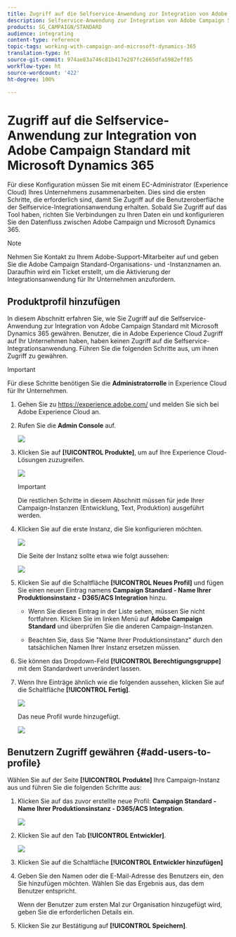 ```yaml
---
title: Zugriff auf die Selfservice-Anwendung zur Integration von Adobe Campaign Standard mit Dynamics 365 anfordern
description: Selfservice-Anwendung zur Integration von Adobe Campaign Standard mit Dynamics 365
products: SG_CAMPAIGN/STANDARD
audience: integrating
content-type: reference
topic-tags: working-with-campaign-and-microsoft-dynamics-365
translation-type: ht
source-git-commit: 974ae83a746c81b417e287fc2665dfa5982eff85
workflow-type: ht
source-wordcount: '422'
ht-degree: 100%

---
```



# Zugriff auf die Selfservice-Anwendung zur Integration von Adobe Campaign Standard mit Microsoft Dynamics 365

Für diese Konfiguration müssen Sie mit einem EC-Administrator (Experience Cloud) Ihres Unternehmens zusammenarbeiten. Dies sind die ersten Schritte, die erforderlich sind, damit Sie Zugriff auf die Benutzeroberfläche der Selfservice-Integrationsanwendung erhalten. Sobald Sie Zugriff auf das Tool haben, richten Sie Verbindungen zu Ihren Daten ein und konfigurieren Sie den Datenfluss zwischen Adobe Campaign und Microsoft Dynamics 365.

>[!NOTE]
>
>Nehmen Sie Kontakt zu Ihrem Adobe-Support-Mitarbeiter auf und geben Sie die Adobe Campaign Standard-Organisations- und -Instanznamen an. Daraufhin wird ein Ticket erstellt, um die Aktivierung der Integrationsanwendung für Ihr Unternehmen anzufordern.

## Produktprofil hinzufügen

In diesem Abschnitt erfahren Sie, wie Sie Zugriff auf die Selfservice-Anwendung zur Integration von Adobe Campaign Standard mit Microsoft Dynamics 365 gewähren. Benutzer, die in Adobe Experience Cloud Zugriff auf Ihr Unternehmen haben, haben keinen Zugriff auf die Selfservice-Integrationsanwendung. Führen Sie die folgenden Schritte aus, um ihnen Zugriff zu gewähren.

>[!IMPORTANT]
>
> Für diese Schritte benötigen Sie die **Administratorrolle** in Experience Cloud für Ihr Unternehmen.


1. Gehen Sie zu https://experience.adobe.com/ und melden Sie sich bei Adobe Experience Cloud an.
1. Rufen Sie die **Admin Console** auf.

   ![](assets/do-not-localize/d365-to-acs-access-3.png)

1. Klicken Sie auf **[!UICONTROL Produkte]**, um auf Ihre Experience Cloud-Lösungen zuzugreifen.

   ![](assets/do-not-localize/d365-to-acs-access-6.png)


   >[!IMPORTANT]
   >
   >Die restlichen Schritte in diesem Abschnitt müssen für jede Ihrer Campaign-Instanzen (Entwicklung, Text, Produktion) ausgeführt werden.

1. Klicken Sie auf die erste Instanz, die Sie konfigurieren möchten.

   ![](assets/do-not-localize/d365-to-acs-access-6.png)

   Die Seite der Instanz sollte etwa wie folgt aussehen:

   ![](assets/do-not-localize/d365-to-acs-access-8.png)

1. Klicken Sie auf die Schaltfläche **[!UICONTROL Neues Profil]** und fügen Sie einen neuen Eintrag namens **Campaign Standard - Name Ihrer Produktionsinstanz - D365/ACS Integration** hinzu.

   * Wenn Sie diesen Eintrag in der Liste sehen, müssen Sie nicht fortfahren. Klicken Sie im linken Menü auf **Adobe Campaign Standard** und überprüfen Sie die anderen Campaign-Instanzen.

   * Beachten Sie, dass Sie &quot;Name Ihrer Produktionsinstanz&quot; durch den tatsächlichen Namen Ihrer Instanz ersetzen müssen.

1. Sie können das Dropdown-Feld **[!UICONTROL Berechtigungsgruppe]** mit dem Standardwert unverändert lassen.

1. Wenn Ihre Einträge ähnlich wie die folgenden aussehen, klicken Sie auf die Schaltfläche **[!UICONTROL Fertig]**.

   ![](assets/do-not-localize/d365-to-acs-access-14.png)

   Das neue Profil wurde hinzugefügt.

   ![](assets/do-not-localize/d365-to-acs-access-15.png)

## Benutzern Zugriff gewähren {#add-users-to-profile}

Wählen Sie auf der Seite **[!UICONTROL Produkte]** Ihre Campaign-Instanz aus und führen Sie die folgenden Schritte aus:

1. Klicken Sie auf das zuvor erstellte neue Profil: **Campaign Standard - Name Ihrer Produktionsinstanz - D365/ACS Integration**.

   ![](assets/do-not-localize/d365-to-acs-access-15.png)

1. Klicken Sie auf den Tab **[!UICONTROL Entwickler]**.

   ![](assets/do-not-localize/d365-to-acs-access-18.png)

1. Klicken Sie auf die Schaltfläche **[!UICONTROL Entwickler hinzufügen]**

1. Geben Sie den Namen oder die E-Mail-Adresse des Benutzers ein, den Sie hinzufügen möchten.  Wählen Sie das Ergebnis aus, das dem Benutzer entspricht.

   Wenn der Benutzer zum ersten Mal zur Organisation hinzugefügt wird, geben Sie die erforderlichen Details ein.

1. Klicken Sie zur Bestätigung auf **[!UICONTROL Speichern]**.
